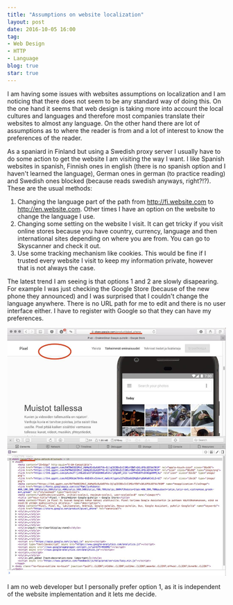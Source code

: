 ```yaml
---
title: "Assumptions on website localization"
layout: post
date: 2016-10-05 16:00
tag:
- Web Design
- HTTP
- Language
blog: true
star: true
---
```


I am having some issues with websites assumptions on localization and I am noticing that there does not seem to be any standard way of doing this. On the one hand it seems that web design is taking more into account the local cultures and languages and therefore most companies translate their websites to almost any language. On the other hand there are lot of assumptions as to where the reader is from and a lot of interest to know the preferences of the reader.

As a spaniard in Finland but using a Swedish proxy server I usually have to do some action to get the website I am visiting the way I want. I like Spanish websites in spanish, Finnish ones in english (there is no spanish option and I haven't learned the language), German ones in german (to practice reading) and Swedish ones blocked (because reads swedish anyways, right?!?). These are the usual methods:

1. Changing the language part of the path from http://fi.website.com to http://en.website.com. Other times I have an option on the website to change the language I use.
2. Changing some setting on the website I visit. It can get tricky if you visit online stores because you have country, currency, language and then international sites depending on where you are from. You can go to Skyscanner and check it out.
3. Use some tracking mechanism like cookies. This would be fine if I trusted every website I visit to keep my information private, however that is not always the case.

The latest trend I am seeing is that options 1 and 2 are slowly disapearing. For example I was just checking the Google Store (because of the new phone they announced) and I was surprised that I couldn't change the language anywhere. There is no URL path for me to edit and there is no user interface either. I have to register with Google so that they can have my preferences.

![Google Store assumes I speak finnish](/assets/images/google_store.jpg)

I am no web developer but I personally prefer option 1, as it is independent of the website implementation and it lets me decide.
